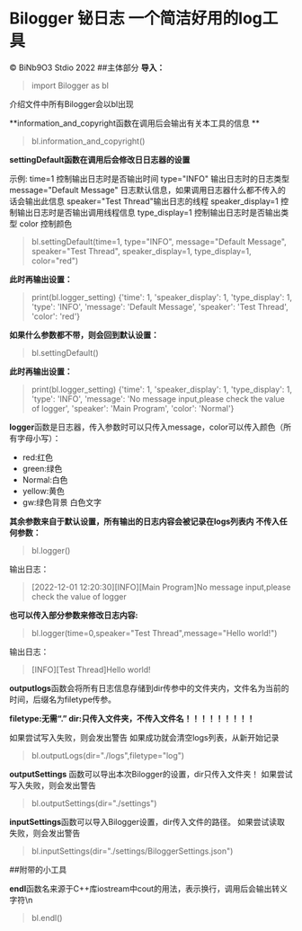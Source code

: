 # Bilogger 铋日志 一个简洁好用的log工具
&copy; BiNb9O3 Stdio 2022
##主体部分
**导入：**
>import Bilogger as bl

介绍文件中所有Bilogger会以bl出现

**information_and_copyright函数在调用后会输出有关本工具的信息 **
>bl.information_and_copyright()

**settingDefault函数在调用后会修改日日志器的设置**

示例: 
time=1  控制输出日志时是否输出时间
type="INFO"  输出日志时的日志类型
message="Default Message"  日志默认信息，如果调用日志器什么都不传入的话会输出此信息
speaker="Test Thread"输出日志的线程
speaker_display=1  控制输出日志时是否输出调用线程信息
type_display=1  控制输出日志时是否输出类型
color 控制颜色
>bl.settingDefault(time=1,
type="INFO",
message="Default Message",
speaker="Test Thread",
speaker_display=1,
type_display=1,
color="red")

**此时再输出设置：**
>print(bl.logger_setting)
{'time': 1, 'speaker_display': 1, 'type_display': 1, 'type': 'INFO', 'message': 'Default Message', 'speaker': 'Test Thread', 'color': 'red'}

**如果什么参数都不带，则会回到默认设置：**
>bl.settingDefault() 

**此时再输出设置：**
>print(bl.logger_setting) {'time': 1, 'speaker_display': 1, 'type_display': 1, 'type': 'INFO', 'message': 'No message input,please check the value of logger', 'speaker': 'Main Program', 'color': 'Normal'}

**logger**函数是日志器，传入参数时可以只传入message，color可以传入颜色（所有字母小写）：
- red:红色
- green:绿色
- Normal:白色
- yellow:黄色
- gw:绿色背景 白色文字

**其余参数来自于默认设置，所有输出的日志内容会被记录在logs列表内 不传入任何参数：**
>bl.logger() 

输出日志：
>[2022-12-01 12:20:30][INFO][Main Program]No message input,please check the value of logger

**也可以传入部分参数来修改日志内容:**
>bl.logger(time=0,speaker="Test Thread",message="Hello world!")

输出日志：
>[INFO][Test Thread]Hello world!

**outputlogs**函数会将所有日志信息存储到dir传参中的文件夹内，文件名为当前的时间，后缀名为filetype传参。

**filetype:无需“.” dir:只传入文件夹，不传入文件名！！！！！！！！！**

如果尝试写入失败，则会发出警告 
如果成功就会清空logs列表，从新开始记录 
> bl.outputLogs(dir="./logs",filetype="log")

**outputSettings**
函数可以导出本次Bilogger的设置，dir只传入文件夹！ 如果尝试写入失败，则会发出警告
> bl.outputSettings(dir="./settings")

**inputSettings**函数可以导入Bilogger设置，dir传入文件的路径。 如果尝试读取失败，则会发出警告
>bl.inputSettings(dir="./settings/BiloggerSettings.json")

##附带的小工具

**endl**函数名来源于C++库iostream中cout的用法，表示换行，调用后会输出转义字符\n 
> bl.endl()
